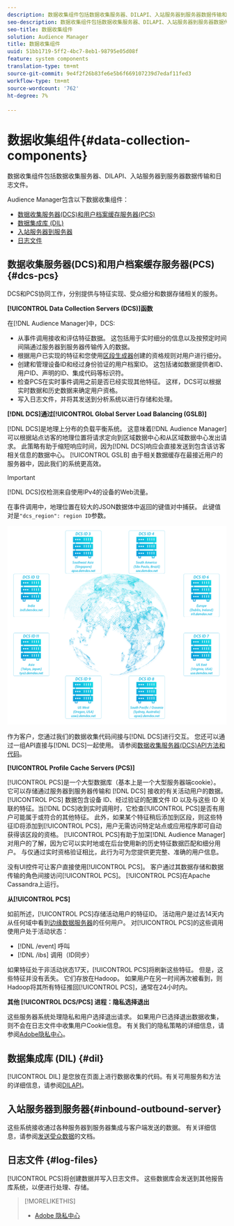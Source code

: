 ```yaml
---
description: 数据收集组件包括数据收集服务器、DILAPI、入站服务器到服务器数据传输和日志文件。
seo-description: 数据收集组件包括数据收集服务器、DILAPI、入站服务器到服务器数据传输和日志文件。
seo-title: 数据收集组件
solution: Audience Manager
title: 数据收集组件
uuid: 51bb1719-5ff2-4bc7-8eb1-98795e05d08f
feature: system components
translation-type: tm+mt
source-git-commit: 9e4f2f26b83fe6e5b6f669107239d7edaf11fed3
workflow-type: tm+mt
source-wordcount: '762'
ht-degree: 7%

---
```



# 数据收集组件{#data-collection-components}

数据收集组件包括数据收集服务器、DILAPI、入站服务器到服务器数据传输和日志文件。

<!-- 

c_compcollect.xml

 -->

Audience Manager包含以下数据收集组件：

* [数据收集服务器(DCS)和用户档案缓存服务器(PCS)](../../reference/system-components/components-data-collection.md#dcs-pcs)
* [数据集成库 (DIL)](../../reference/system-components/components-data-collection.md#dil)
* [入站服务器到服务器](../../reference/system-components/components-data-collection.md#inbound-outbound-server)
* [日志文件](../../reference/system-components/components-data-collection.md#log-files)

## 数据收集服务器(DCS)和用户档案缓存服务器(PCS){#dcs-pcs}

DCS和PCS协同工作，分别提供与特征实现、受众细分和数据存储相关的服务。

**[!UICONTROL Data Collection Servers (DCS)]函数**

在[!DNL Audience Manager]中，DCS:

* 从事件调用接收和评估特征数据。 这包括用于实时细分的信息以及按预定时间间隔通过服务器到服务器传输传入的数据。
* 根据用户已实现的特征和您使用[区段生成器](../../features/segments/segment-builder.md)创建的资格规则对用户进行细分。
* 创建和管理设备ID和经过身份验证的用户档案ID。 这包括诸如数据提供者ID、用户ID、声明的ID、集成代码等标识符。
* 检查PCS在实时事件调用之前是否已经实现其他特征。 这样，DCS可以根据实时数据和历史数据来确定用户资格。
* 写入日志文件，并将其发送到分析系统以进行存储和处理。

**[!DNL DCS]通过[!UICONTROL Global Server Load Balancing (GSLB)]**

[!DNL DCS]是地理上分布的负载平衡系统。 这意味着[!DNL Audience Manager]可以根据站点访客的地理位置将请求定向到区域数据中心和从区域数据中心发出请求。 此策略有助于缩短响应时间，因为[!DNL DCS]响应会直接发送到包含该访客相关信息的数据中心。 [!UICONTROL GSLB] 由于相关数据缓存在最接近用户的服务器中，因此我们的系统更高效。

>[!IMPORTANT]
>
>[!DNL DCS]仅检测来自使用IPv4的设备的Web流量。

在事件调用中，地理位置在较大的JSON数据体中返回的键值对中捕获。 此键值对是`"dcs_region": region ID`参数。

![](assets/dcs-map.png)

作为客户，您通过我们的数据收集代码间接与[!DNL DCS]进行交互。 您还可以通过一组API直接与[!DNL DCS]一起使用。 请参阅[数据收集服务器(DCS)API方法和代码](../../api/dcs-intro/dcs-event-calls/dcs-event-calls.md)。

**[!UICONTROL Profile Cache Servers (PCS)]**

[!UICONTROL PCS]是一个大型数据库（基本上是一个大型服务器端cookie）。 它可以存储通过服务器到服务器传输和 [!DNL DCS] 接收的有关活动用户的数据。[!UICONTROL PCS] 数据包含设备 ID、经过验证的配置文件 ID 以及与这些 ID 关联的特征。当[!DNL DCS]收到实时调用时，它检查[!UICONTROL PCS]是否有用户可能属于或符合的其他特征。 此外，如果某个特征稍后添加到区段，则这些特征ID将添加到[!UICONTROL PCS]，用户无需访问特定站点或应用程序即可自动获得该区段的资格。 [!UICONTROL PCS]有助于加深[!DNL Audience Manager]对用户的了解，因为它可以实时地或在后台使用新的历史特征数据匹配和细分用户。 与仅通过实时资格验证相比，此行为可为您提供更完整、准确的用户信息。

没有UI控件可让客户直接使用[!UICONTROL PCS]。 客户通过其数据存储和数据传输的角色间接访问[!UICONTROL PCS]。 [!UICONTROL PCS]在Apache Cassandra上运行。

**从[!UICONTROL PCS]**

如前所述，[!UICONTROL PCS]存储活动用户的特征ID。 活动用户是过去14天内从任何域中看到[边缘数据服务器](../../reference/system-components/components-edge.md)的任何用户。 对[!UICONTROL PCS]的这些调用使用户处于活动状态：

* [!DNL /event] 呼叫
* [!DNL /ibs] 调用（ID同步）

<!-- 

Removed /dpm calls from the bulleted list. /dpm calls have been deprecated.

 -->

如果特征处于非活动状态17天，[!UICONTROL PCS]将刷新这些特征。 但是，这些特征并没有丢失。 它们存放在Hadoop。 如果用户在另一时间再次被看到，则Hadoop将其所有特征推回[!UICONTROL PCS]，通常在24小时内。

**其他 [!UICONTROL DCS/PCS] 进程：隐私选择退出**

这些服务器系统处理隐私和用户选择退出请求。 如果用户已选择退出数据收集，则不会在日志文件中收集用户Cookie信息。 有关我们的隐私策略的详细信息，请参阅[Adobe隐私中心](https://www.adobe.com/cn/privacy/advertising-services.html)。

## 数据集成库 (DIL) {#dil}

[!UICONTROL DIL] 是您放在页面上进行数据收集的代码。有关可用服务和方法的详细信息，请参阅[DILAPI](../../dil/dil-overview.md)。

## 入站服务器到服务器{#inbound-outbound-server}

这些系统接收通过各种服务器到服务器集成与客户端发送的数据。 有关详细信息，请参阅[发送受众数据](/help/using/integration/sending-audience-data/real-time-data-integration/real-time-tech-specs.md)的文档。

## 日志文件 {#log-files}

[!UICONTROL PCS]将创建数据并写入日志文件。 这些数据库会发送到其他报告库系统，以便进行处理、存储。

>[!MORELIKETHIS]
>
>* [Adobe 隐私中心](https://www.adobe.com/cn/privacy.html)

